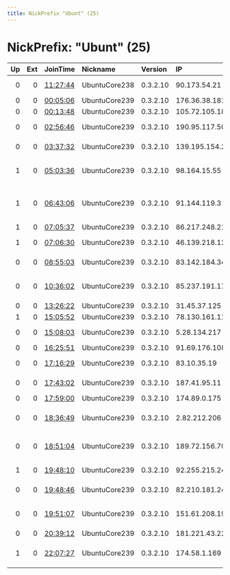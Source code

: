 ```yaml
---
title: NickPrefix "Ubunt" (25)
---
```


# NickPrefix: "Ubunt" (25)

|   Up |   Ext | JoinTime                                                                                            | Nickname      | Version   | IP              | AS                                       | CC   |   ORp |   Dirp | OS    | Contact   |   eFamMembers |
|-----:|------:|:----------------------------------------------------------------------------------------------------|:--------------|:----------|:----------------|:-----------------------------------------|:-----|------:|-------:|:------|:----------|--------------:|
|    0 |     0 | [11:27:44](https://metrics.torproject.org/rs.html#details/AB7C04EA34673C770B9364FB45DF46AE3AE42D58) | UbuntuCore238 | 0.3.2.10  | 90.173.54.21    | Orange Espagne SA                        | es   | 46555 |      0 | Linux | None      |             1 |
|    0 |     0 | [00:05:06](https://metrics.torproject.org/rs.html#details/6F481E83FA40AB6D971053FC668D95643F46691E) | UbuntuCore239 | 0.3.2.10  | 176.36.38.181   | Lanet Network Ltd                        | ua   | 43651 |      0 | Linux | None      |             1 |
|    0 |     0 | [00:13:48](https://metrics.torproject.org/rs.html#details/F2481AB34AB8C9D210180EB72B0DB15581A4F0BB) | UbuntuCore239 | 0.3.2.10  | 105.72.105.183  | MAROCCONNECT                             | ma   | 44083 |      0 | Linux | None      |             1 |
|    0 |     0 | [02:56:46](https://metrics.torproject.org/rs.html#details/EC69BFF2D753112AA6D05C927F5595E6F012692C) | UbuntuCore239 | 0.3.2.10  | 190.95.117.50   | Telefonica del Sur S.A.                  | cl   | 34115 |      0 | Linux | None      |             1 |
|    0 |     0 | [03:37:32](https://metrics.torproject.org/rs.html#details/BD81FC297F318D38BEDA07B7A96A24B9AFDFEC78) | UbuntuCore239 | 0.3.2.10  | 139.195.154.250 | Linknet-Fastnet ASN                      | id   | 42381 |      0 | Linux | None      |             1 |
|    1 |     0 | [05:03:36](https://metrics.torproject.org/rs.html#details/7DD15BFEC38602CF1AD71914913BF348196D28EA) | UbuntuCore239 | 0.3.2.10  | 98.164.15.55    | Cox Communications Inc.                  | us   | 37695 |      0 | Linux | None      |             1 |
|    1 |     0 | [06:43:06](https://metrics.torproject.org/rs.html#details/450D601DF169E909EEF218982895EBC8533076F7) | UbuntuCore239 | 0.3.2.10  | 91.144.119.3    | ANTENNA HUNGARIA Magyar Musorszoro es Ra | hu   | 36920 |      0 | Linux | None      |             1 |
|    1 |     0 | [07:05:37](https://metrics.torproject.org/rs.html#details/6810137CEFC321CDC091BDF2B3F59497DD0678EB) | UbuntuCore239 | 0.3.2.10  | 86.217.248.212  | Orange                                   | fr   | 45983 |      0 | Linux | None      |             1 |
|    1 |     0 | [07:06:30](https://metrics.torproject.org/rs.html#details/5728511D91159D015E19D1B3910A85B05966B4F6) | UbuntuCore239 | 0.3.2.10  | 46.139.218.12   | Magyar Telekom plc.                      | hu   | 40773 |      0 | Linux | None      |             1 |
|    0 |     0 | [08:55:03](https://metrics.torproject.org/rs.html#details/52EB84A77E98E9CCC8E603ED0E95E9B4D734EEF6) | UbuntuCore239 | 0.3.2.10  | 83.142.184.34   | HOR.NET Polska Sp. z o.o.                | pl   | 37197 |      0 | Linux | None      |             1 |
|    0 |     0 | [10:36:02](https://metrics.torproject.org/rs.html#details/A91220A6EA76EA9EA519B55A91137803AD6579A6) | UbuntuCore239 | 0.3.2.10  | 85.237.191.172  | Chopin Telewizja Kablowa spolka z ograni | pl   | 44657 |      0 | Linux | None      |             1 |
|    0 |     0 | [13:26:22](https://metrics.torproject.org/rs.html#details/1CFEA7AD4C93160DA35100761DC341DC4B39705B) | UbuntuCore239 | 0.3.2.10  | 31.45.37.125    | Telenor Norge AS                         | no   | 32913 |      0 | Linux | None      |             1 |
|    1 |     0 | [15:05:52](https://metrics.torproject.org/rs.html#details/C1E48B8526D2E64F6FE61BF91FA79F1A660D2367) | UbuntuCore239 | 0.3.2.10  | 78.130.161.11   | Cooolbox AD                              | bg   | 38991 |      0 | Linux | None      |             1 |
|    0 |     0 | [15:08:03](https://metrics.torproject.org/rs.html#details/4C12A99F87BB7F799EF402676F5A5AC53F0AFEFC) | UbuntuCore239 | 0.3.2.10  | 5.28.134.217    | Hot-Net internet services Ltd.           | il   | 42953 |      0 | Linux | None      |             1 |
|    0 |     0 | [16:25:51](https://metrics.torproject.org/rs.html#details/93B6C861134C63D920B09DB133992B0C5BE9E144) | UbuntuCore239 | 0.3.2.10  | 91.69.176.108   | SFR SA                                   | fr   | 44443 |      0 | Linux | None      |             1 |
|    0 |     0 | [17:16:29](https://metrics.torproject.org/rs.html#details/371FD079D21F2855079927E83517A245B80D8708) | UbuntuCore239 | 0.3.2.10  | 83.10.35.19     | Orange Polska Spolka Akcyjna             | pl   | 35231 |      0 | Linux | None      |             1 |
|    0 |     0 | [17:43:02](https://metrics.torproject.org/rs.html#details/FB5E259C30223A13AB3280181EF113D49AB59397) | UbuntuCore239 | 0.3.2.10  | 187.41.95.11    | Telemar Norte Leste S.A.                 | br   | 44773 |      0 | Linux | None      |             1 |
|    0 |     0 | [17:59:00](https://metrics.torproject.org/rs.html#details/B3F4495486DA99C7FF92821C37DC63FEF771D5EA) | UbuntuCore239 | 0.3.2.10  | 174.89.0.175    | Bell Canada                              | ca   | 34179 |      0 | Linux | None      |             1 |
|    0 |     0 | [18:36:49](https://metrics.torproject.org/rs.html#details/C71229A4C9F9E78DE030B5DED082D5B265A0B6A4) | UbuntuCore239 | 0.3.2.10  | 2.82.212.206    | Servicos De Comunicacoes E Multimedia S. | pt   | 42499 |      0 | Linux | None      |             1 |
|    0 |     0 | [18:51:04](https://metrics.torproject.org/rs.html#details/F0DE9FA60D0736D70ED02CBE8884D6D040A7049E) | UbuntuCore239 | 0.3.2.10  | 189.72.156.70   | Brasil Telecom S/A - Filial Distrito Fed | br   | 40327 |      0 | Linux | None      |             1 |
|    1 |     0 | [19:48:10](https://metrics.torproject.org/rs.html#details/FA3843AD1A30BA7FE670A2D9121716C793FA8E5A) | UbuntuCore239 | 0.3.2.10  | 92.255.215.24   | JSC ER-Telecom Holding                   | ru   | 37074 |      0 | Linux | None      |             1 |
|    0 |     0 | [19:48:46](https://metrics.torproject.org/rs.html#details/C69941033E3013148E8469B91BFD61230AC7AF1C) | UbuntuCore239 | 0.3.2.10  | 82.210.181.244  | Liberty Global Operations B.V.           | pl   | 35867 |      0 | Linux | None      |             1 |
|    0 |     0 | [19:51:07](https://metrics.torproject.org/rs.html#details/DDEA87AD6F8C2D5657D2A59D55B93378A50DEAE6) | UbuntuCore239 | 0.3.2.10  | 151.61.208.190  | Wind Telecomunicazioni SpA               | it   | 34931 |      0 | Linux | None      |             1 |
|    0 |     0 | [20:39:12](https://metrics.torproject.org/rs.html#details/1901E55895D45DDAEF2874F44634A41A8B7F5879) | UbuntuCore239 | 0.3.2.10  | 181.221.43.222  | CLARO S.A.                               | br   | 37289 |      0 | Linux | None      |             1 |
|    1 |     0 | [22:07:27](https://metrics.torproject.org/rs.html#details/FD4F5097ED822CDE66F7F406D41011278900C77F) | UbuntuCore239 | 0.3.2.10  | 174.58.1.169    | Comcast Cable Communications, LLC        | us   | 44755 |      0 | Linux | None      |             1 |
